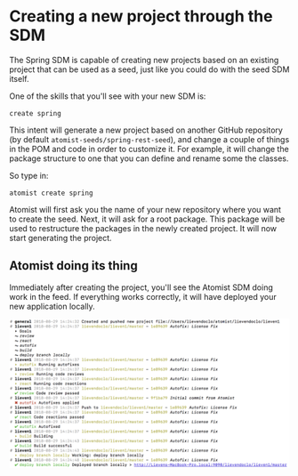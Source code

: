 # Creating a new project through the SDM

The Spring SDM is capable of creating new projects based on an existing project that can be used as a seed, just like you could do with the seed SDM itself.

One of the skills that you'll see with your new SDM is:

```
create spring
```

This intent will generate a new project based on another GitHub repository (by default `atomist-seeds/spring-rest-seed`), and change a couple of things in the POM and code in order to customize it. For example, it will change the package structure to one that you can define and rename some the classes.

So type in:

```
atomist create spring
```

Atomist will first ask you the name of your new repository where you want to create the seed. Next, it will ask for a root package. This package will be used to restructure the packages in the newly created project. It will now start generating the project.

## Atomist doing its thing

Immediately after creating the project, you'll see the Atomist SDM doing work in the feed. If everything works correctly, it will have deployed your new application locally.

![Create Spring feed](/images/create-spring-feed.png)
